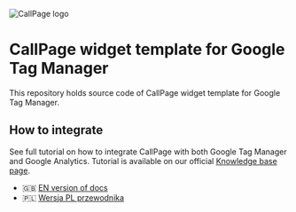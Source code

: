 ![CallPage logo](https://wp.callpage.io/wp-content/uploads/2021/05/%D0%A1%D0%B3%D1%80%D1%83%D0%BF%D0%BF%D0%B8%D1%80%D0%BE%D0%B2%D0%B0%D1%82%D1%8C-145.webp)

# CallPage widget template for Google Tag Manager
This repository holds source code of CallPage widget template for Google Tag Manager.

## How to integrate
See full tutorial on how to integrate CallPage with both Google Tag Manager and Google Analytics.
Tutorial is available on our official [Knowledge base page](https://knowledge.callpage.io/en/).

- 🇬🇧 [EN version of docs](https://knowledge.callpage.io/en/articles/5630945-how-to-integrate-callpage-with-google-analytics-using-google-tag-manager)
- 🇵🇱 [Wersja PL przewodnika](https://knowledge.callpage.io/pl/articles/5630945-jak-zintegrowac-callpage-z-google-analytics-uzywajac-google-tag-managera-gtm)

